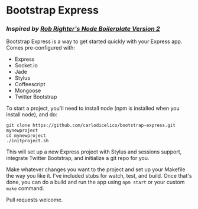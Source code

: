 # Bootstrap Express

### *Inspired by [Rob Righter's Node Boilerplate Version 2](https://github.com/robrighter/node-boilerplate)*

Bootstrap Express is a way to get started quickly with your Express app. Comes pre-configured with:
* Express
* Socket.io
* Jade
* Stylus
* Coffeescript
* Mongoose
* Twitter Bootstrap

To start a project, you'll need to install node (npm is installed when you install node), and do:
    
    git clone https://github.com/carlodicelico/bootstrap-express.git mynewproject
    cd mynewproject
    ./initproject.sh
This will set up a new Express project with Stylus and sessions support, integrate Twitter Bootstrap, and initialize a git repo for you. 

Make whatever changes you want to the project and set up your Makefile the way you like it. I've included stubs for watch, test, and build. Once that's done, you can do a build and run the app using `npm start` or your custom `make` command.

Pull requests welcome.
